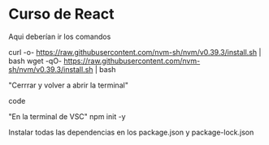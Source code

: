 # Curso de React

Aqui deberían ir los comandos

curl -o- https://raw.githubusercontent.com/nvm-sh/nvm/v0.39.3/install.sh | bash
wget -qO- https://raw.githubusercontent.com/nvm-sh/nvm/v0.39.3/install.sh | bash

"Cerrrar y volver a abrir la terminal"

code

"En la terminal de VSC"
npm init -y 

Instalar todas las dependencias en los package.json y package-lock.json

